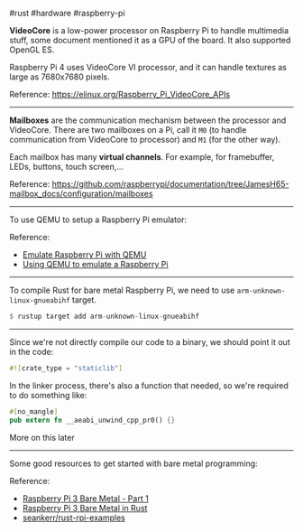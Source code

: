 #rust #hardware #raspberry-pi

**VideoCore** is a low-power processor on Raspberry Pi to handle multimedia stuff, some document mentioned it as a GPU of the board. It also supported OpenGL ES.

Raspberry Pi 4 uses VideoCore VI processor, and it can handle textures as large as 7680x7680 pixels.

Reference: https://elinux.org/Raspberry_Pi_VideoCore_APIs

---

**Mailboxes** are the communication mechanism between the processor and VideoCore. There are two mailboxes on a Pi, call it `M0` (to handle communication from VideoCore to processor) and `M1` (for the other way).

Each mailbox has many **virtual channels**. For example, for framebuffer, LEDs, buttons, touch screen,...

Reference: https://github.com/raspberrypi/documentation/tree/JamesH65-mailbox_docs/configuration/mailboxes

---

To use QEMU to setup a Raspberry Pi emulator:

Reference:
- [Emulate Raspberry Pi with QEMU](https://azeria-labs.com/emulate-raspberry-pi-with-qemu/)
- [Using QEMU to emulate a Raspberry Pi](https://blog.agchapman.com/using-qemu-to-emulate-a-raspberry-pi/)

---

To compile Rust for bare metal Raspberry Pi, we need to use `arm-unknown-linux-gnueabihf` target.

```rust
$ rustup target add arm-unknown-linux-gnueabihf
```

---

Since we're not directly compile our code to a binary, we should point it out in the code:

```rust
#![crate_type = "staticlib"]
```

In the linker process, there's also a function that needed, so we're required to do something like:

```rust
#[no_mangle]
pub extern fn __aeabi_unwind_cpp_pr0() {}
```

More on this later

---

Some good resources to get started with bare metal programming:

Reference:
- [Raspberry Pi 3 Bare Metal - Part 1](https://adamransom.github.io/posts/raspberry-pi-bare-metal-part-1.html)
- [Raspberry Pi 3 Bare Metal in Rust](https://zhuohua.me/post/raspberry-pi-3-bare-metal-in-rust/)
- [seankerr/rust-rpi-examples](https://github.com/seankerr/rust-rpi-examples)